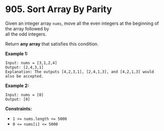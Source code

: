 # 905. Sort Array By Parity

Given an integer array `nums`, move all the even integers at the beginning of the array followed by  
all the odd integers.

Return **any array** that satisfies this condition.

**Example 1:**

    Input: nums = [3,1,2,4]
    Output: [2,4,3,1]
    Explanation: The outputs [4,2,3,1], [2,4,1,3], and [4,2,1,3] would also be accepted.

**Example 2:**

    Input: nums = [0]
    Output: [0]

**Constraints:**

- `1 <= nums.length <= 5000`
- `0 <= nums[i] <= 5000`
